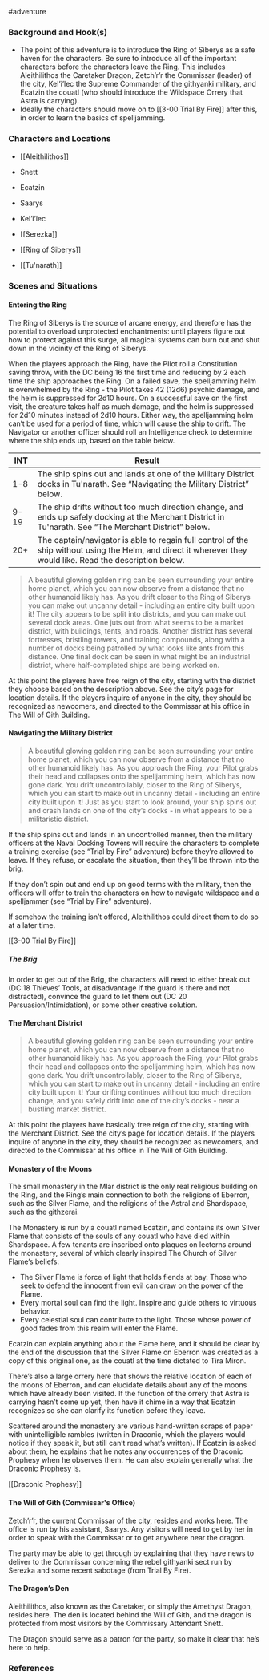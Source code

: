 #adventure 

### Background and Hook(s)

- The point of this adventure is to introduce the Ring of Siberys as a safe haven for the characters. Be sure to introduce all of the important characters before the characters leave the Ring. This includes Aleithilithos the Caretaker Dragon, Zetch’r’r the Commissar (leader) of the city, Kel’i’lec the Supreme Commander of the githyanki military, and Ecatzin the couatl (who should introduce the Wildspace Orrery that Astra is carrying).
- Ideally the characters should move on to [[3-00  Trial By Fire]] after this, in order to learn the basics of spelljamming.

### Characters and Locations

- [[Aleithilithos]]
- Snett
- Ecatzin
- Saarys
- Kel’i’lec
- [[Serezka]]

- [[Ring of Siberys]]
- [[Tu'narath]]

### Scenes and Situations

#### Entering the Ring

The Ring of Siberys is the source of arcane energy, and therefore has the potential to overload unprotected enchantments: until players figure out how to protect against this surge, all magical systems can burn out and shut down in the vicinity of the Ring of Siberys.

When the players approach the Ring, have the PIlot roll a Constitution saving throw, with the DC being 16 the first time and reducing by 2 each time the ship approaches the Ring. On a failed save, the spelljamming helm is overwhelmed by the Ring - the Pilot takes 42 (12d6) psychic damage, and the helm is suppressed for 2d10 hours. On a successful save on the first visit, the creature takes half as much damage, and the helm is suppressed for 2d10 minutes instead of 2d10 hours. Either way, the spelljamming helm can’t be used for a period of time, which will cause the ship to drift. The Navigator or another officer should roll an Intelligence check to determine where the ship ends up, based on the table below.

| INT  | Result                                                                                                                                                       |
| ---- | ------------------------------------------------------------------------------------------------------------------------------------------------------------ |
| 1-8  | The ship spins out and lands at one of the Military District docks in Tu'narath. See “Navigating the Military District” below.                               |
| 9-19 | The ship drifts without too much direction change, and ends up safely docking at the Merchant District in Tu'narath. See “The Merchant District” below.      |
| 20+  | The captain/navigator is able to regain full control of the ship without using the Helm, and direct it wherever they would like. Read the description below. |

> A beautiful glowing golden ring can be seen surrounding your entire home planet, which you can now observe from a distance that no other humanoid likely has. As you drift closer to the Ring of Siberys you can make out uncanny detail - including an entire city built upon it! The city appears to be split into districts, and you can make out several dock areas. One juts out from what seems to be a market district, with buildings, tents, and roads. Another district has several fortresses, bristling towers, and training compounds, along with a number of docks being patrolled by what looks like ants from this distance. One final dock can be seen in what might be an industrial district, where half-completed ships are being worked on.

At this point the players have free reign of the city, starting with the district they choose based on the description above. See the city’s page for location details. If the players inquire of anyone in the city, they should be recognized as newcomers, and directed to the Commissar at his office in The Will of Gith Building.

#### Navigating the Military District

> A beautiful glowing golden ring can be seen surrounding your entire home planet, which you can now observe from a distance that no other humanoid likely has. As you approach the Ring, your Pilot grabs their head and collapses onto the spelljamming helm, which has now gone dark. You drift uncontrollably, closer to the Ring of Siberys, which you can start to make out in uncanny detail - including an entire city built upon it! Just as you start to look around, your ship spins out and crash lands on one of the city’s docks - in what appears to be a militaristic district.

If the ship spins out and lands in an uncontrolled manner, then the military officers at the Naval Docking Towers will require the characters to complete a training exercise (see “Trial by Fire” adventure) before they’re allowed to leave. If they refuse, or escalate the situation, then they’ll be thrown into the brig.

If they don’t spin out and end up on good terms with the military, then the officers will offer to train the characters on how to navigate wildspace and a spelljammer (see “Trial by Fire” adventure).

If somehow the training isn’t offered, Aleithilithos could direct them to do so at a later time.

[[3-00  Trial By Fire]]

##### The Brig

In order to get out of the Brig, the characters will need to either break out (DC 18 Thieves’ Tools, at disadvantage if the guard is there and not distracted), convince the guard to let them out (DC 20 Persuasion/Intimidation), or some other creative solution.

#### The Merchant District

> A beautiful glowing golden ring can be seen surrounding your entire home planet, which you can now observe from a distance that no other humanoid likely has. As you approach the Ring, your Pilot grabs their head and collapses onto the spelljamming helm, which has now gone dark. You drift uncontrollably, closer to the Ring of Siberys, which you can start to make out in uncanny detail - including an entire city built upon it! Your drifting continues without too much direction change, and you safely drift into one of the city’s docks - near a bustling market district.

At this point the players have basically free reign of the city, starting with the Merchant District. See the city’s page for location details. If the players inquire of anyone in the city, they should be recognized as newcomers, and directed to the Commissar at his office in The Will of Gith Building.

#### Monastery of the Moons

The small monastery in the Mlar district is the only real religious building on the Ring, and the Ring’s main connection to both the religions of Eberron, such as the Silver Flame, and the religions of the Astral and Shardspace, such as the githzerai.

The Monastery is run by a couatl named Ecatzin, and contains its own Silver Flame that consists of the souls of any couatl who have died within Shardspace. A few tenants are inscribed onto plaques on lecterns around the monastery, several of which clearly inspired The Church of Silver Flame’s beliefs:

- The Silver Flame is force of light that holds fiends at bay. Those who seek to defend the innocent from evil can draw on the power of the Flame.
- Every mortal soul can find the light. Inspire and guide others to virtuous behavior.
- Every celestial soul can contribute to the light. Those whose power of good fades from this realm will enter the Flame.

Ecatzin can explain anything about the Flame here, and it should be clear by the end of the discussion that the Silver Flame on Eberron was created as a copy of this original one, as the couatl at the time dictated to Tira Miron.

There’s also a large orrery here that shows the relative location of each of the moons of Eberron, and can elucidate details about any of the moons which have already been visited. If the function of the orrery that Astra is carrying hasn’t come up yet, then have it chime in a way that Ecatzin recognizes so she can clarify its function before they leave.

Scattered around the monastery are various hand-written scraps of paper with unintelligible rambles (written in Draconic, which the players would notice if they speak it, but still can’t read what’s written). If Ecatzin is asked about them, he explains that he notes any occurrences of the Draconic Prophesy when he observes them. He can also explain generally what the Draconic Prophesy is.

[[Draconic Prophesy]]

#### The Will of Gith (Commissar's Office)

Zetch’r’r, the current Commissar of the city, resides and works here. The office is run by his assistant, Saarys. Any visitors will need to get by her in order to speak with the Commissar or to get anywhere near the dragon.

The party may be able to get through by explaining that they have news to deliver to the Commissar concerning the rebel githyanki sect run by Serezka and some recent sabotage (from Trial By Fire).

#### The Dragon’s Den

Aleithilithos, also known as the Caretaker, or simply the Amethyst Dragon, resides here. The den is located behind the Will of Gith, and the dragon is protected from most visitors by the Commissary Attendant Snett.

The Dragon should serve as a patron for the party, so make it clear that he’s here to help.

### References
